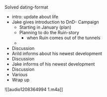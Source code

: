 Solved dating-format

- intro: update about life 
- Jake gives introduction to DnD- Campaign 
	- Starting in January (plan)
	- Planning to do the Ruin-story
		- when Ruin comes out of the tunnels
	- 
- Discussion 
- Arild informs about his newest development 
- Discussion 
- Jake informs of his newest development
- Discussion 
- Various 
- Wrap up

![[audio1208364994 1.m4a]]
